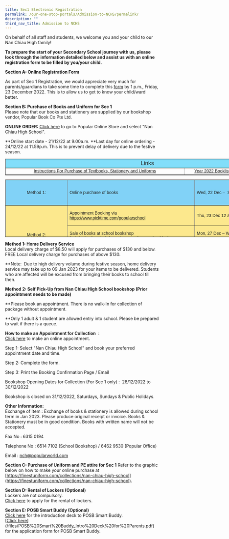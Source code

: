 ```yaml
---
title: Sec1 Electronic Registration
permalink: /our-one-stop-portals/Admission-to-NCHS/permalink/
description: ""
third_nav_title: Admission to NCHS
---
```

On behalf of all staff and students, we welcome you and your child to our Nan Chiau High family! 

**To prepare the start of your Secondary School journey with us, please look through the information detailed below and assist us with an online registration form to be filled by you/your child.**

**Section A: Online Registration Form**

As part of Sec 1 Registration, we would appreciate very much for parents/guardians to take some time to complete this [form](https://forms.gle/V2Tf26oNuEBXo9Qr8) by 1 p.m., Friday, 23 December 2022. This is to allow us to get to know your child/ward better.

**Section B: Purchase of Books and Uniform for Sec 1**  
Please note that our books and stationery are supplied by our bookshop vendor, Popular Book Co Pte Ltd.

**ONLINE ORDER:** [Click here](https://textbook.popular.com.sg/) to go to Popular Online Store and select "Nan Chiau High School".

**Online start date - 21/12/22 at 9.00a.m.
**Last day for online ordering - 24/12/22 at 11.59p.m. This is to prevent delay of delivery due to the festive season.

<table border="1" style="box-sizing: border-box; color: rgb(34, 34, 34); font-family: Montserrat, sans-serif; font-size: 14px; font-style: normal; font-variant-ligatures: normal; font-variant-caps: normal; font-weight: 300; letter-spacing: normal; orphans: 2; text-align: start; text-transform: none; white-space: normal; widows: 2; word-spacing: 0px; -webkit-text-stroke-width: 0px; text-decoration-thickness: initial; text-decoration-style: initial; text-decoration-color: initial; border-collapse: collapse; width: 930px;"><tbody style="box-sizing: border-box;"><tr style="box-sizing: border-box;"><td colspan="4" style="box-sizing: border-box; width: 929px; background-color: rgb(130, 222, 250); text-align: center;"><span style="box-sizing: border-box; font-family: arial, helvetica, sans-serif; font-size: 14pt;">Links</span></td></tr><tr style="box-sizing: border-box;"><td style="box-sizing: border-box; width: 317.763px; text-align: center;"><a href="https://www.nchs.edu.sg/wp-content/uploads/2021/12/SGSS-S1-Instruction-Sheet-for-Purchase-of-Books-Stationery-and-Uniform-in-school.pdf" target="_blank" rel="noopener noreferrer" style="box-sizing: border-box; background-color: transparent;"><span style="box-sizing: border-box; font-family: arial, helvetica, sans-serif;">Instructions For Purchase of Textbooks, Stationery and Uniforms</span></a></td><td style="box-sizing: border-box; width: 186.988px; text-align: center;"><a href="https://www.nchs.edu.sg/wp-content/uploads/2021/12/2022-Sec-1E-Booklist.pdf" target="_blank" rel="noopener noreferrer" style="box-sizing: border-box; background-color: transparent;"><span style="box-sizing: border-box; font-family: arial, helvetica, sans-serif;">Year 2022 Booklist – Secondary 1 – Express</span></a></td></tr></tbody></table>

<table border="1" style="box-sizing: border-box; color: rgb(34, 34, 34); font-family: Montserrat, sans-serif; font-size: 14px; font-style: normal; font-variant-ligatures: normal; font-variant-caps: normal; font-weight: 300; letter-spacing: normal; orphans: 2; text-align: start; text-transform: none; white-space: normal; widows: 2; word-spacing: 0px; -webkit-text-stroke-width: 0px; text-decoration-thickness: initial; text-decoration-style: initial; text-decoration-color: initial; border-collapse: collapse; width: 930px; height: 187px;"><tbody style="box-sizing: border-box;"><tr style="box-sizing: border-box; height: 83px;"><td style="box-sizing: border-box; width: 202.75px; background-color: rgb(129, 210, 247); text-align: center; height: 83px;"><span style="box-sizing: border-box; font-family: arial, helvetica, sans-serif;"><strong style="box-sizing: border-box; font-weight: bolder;">Method 1:</strong></span></td><td style="box-sizing: border-box; width: 416.562px; background-color: rgb(129, 210, 247); height: 83px;"><span style="box-sizing: border-box; font-family: arial, helvetica, sans-serif;">Online purchase of books</span></td><td style="box-sizing: border-box; width: 309.688px; background-color: rgb(129, 210, 247); height: 83px;"><span style="box-sizing: border-box; font-family: arial, helvetica, sans-serif;"><strong style="box-sizing: border-box; font-weight: bolder;">Wed, 22 Dec –&nbsp; Sun, 26 Dec, 12pm</strong></span></td></tr><tr style="box-sizing: border-box; height: 51px;"><td rowspan="2" style="box-sizing: border-box; width: 202.75px; background-color: rgb(252, 232, 141); text-align: center; height: 104px;"><span style="box-sizing: border-box; font-family: arial, helvetica, sans-serif;"><strong style="box-sizing: border-box; font-weight: bolder;">Method 2:</strong></span><br style="box-sizing: border-box;"><span style="box-sizing: border-box; font-family: arial, helvetica, sans-serif;"><strong style="box-sizing: border-box; font-weight: bolder;"><br style="box-sizing: border-box;"></strong></span></td><td style="box-sizing: border-box; width: 416.562px; background-color: rgb(252, 232, 141); height: 51px; text-align: left; vertical-align: top;"><pre style="box-sizing: border-box; font-family: monospace, monospace; font-size: 1em;"><span style="box-sizing: border-box; font-family: arial, helvetica, sans-serif;">Appointment Booking via</span>
<span style="box-sizing: border-box; font-family: arial, helvetica, sans-serif;"><a href="https://www.picktime.com/popularschool" target="_blank" rel="noopener noreferrer" style="box-sizing: border-box; background-color: transparent;">https://www.picktime.com/popularschool</a></span></pre></td><td style="box-sizing: border-box; width: 309.688px; background-color: rgb(252, 232, 141); height: 51px; text-align: left; vertical-align: middle;"><span style="box-sizing: border-box; font-family: arial, helvetica, sans-serif;"><strong style="box-sizing: border-box; font-weight: bolder;">Thu, 23 Dec 12 am onwards</strong></span></td></tr><tr style="box-sizing: border-box; height: 53px;"><td style="box-sizing: border-box; width: 416.562px; vertical-align: top; background-color: rgb(252, 232, 141); height: 53px;"><pre style="box-sizing: border-box; font-family: monospace, monospace; font-size: 1em; text-align: left;"><span style="box-sizing: border-box; font-family: arial, helvetica, sans-serif;">Sale of books at school bookshop&nbsp;&nbsp;&nbsp;&nbsp;&nbsp; </span>
<span style="box-sizing: border-box; font-family: arial, helvetica, sans-serif;">(admission is strictly based on appointment booking)</span></pre></td><td style="box-sizing: border-box; width: 309.688px; background-color: rgb(252, 232, 141); height: 53px; vertical-align: top;"><pre style="box-sizing: border-box; font-family: monospace, monospace; font-size: 1em;"><span style="box-sizing: border-box; font-family: arial, helvetica, sans-serif;"><strong style="box-sizing: border-box; font-weight: bolder;">Mon, 27 Dec – Wed, 29 Dec 9 am to 3 pm</strong></span>

<span style="box-sizing: border-box; font-family: arial, helvetica, sans-serif;"><strong style="box-sizing: border-box; font-weight: bolder;">School Bookshop in School Canteen</strong></span></pre></td></tr></tbody></table>


**Method 1: Home Delivery Service** <br>Local delivery charge of $8.50 will apply for purchases of $130 and below.
<br>FREE Local delivery charge for purchases of above $130.

**Note:  Due to high delivery volume during festive season, home delivery service may take up to 09 Jan 2023 for your items to be delivered. Students who are affected will be excused from bringing their books to school till then.


**Method 2: Self Pick-Up from Nan Chiau High School bookshop (Prior appointment needs to be made)**


**Please book an appointment. There is no walk-In for collection of package without appointment.

**Only 1 adult & 1 student are allowed entry into school. Please be prepared to wait if there is a queue.

**How to make an Appointment for Collection** 
:<br> [Click here](https://www.picktime.com/popularschool) to make an online appointment.

Step 1: Select "Nan Chiau High School" and book your preferred appointment date and time.

Step 2: Complete the form.

Step 3: Print the Booking Confirmation Page / Email

Bookshop Opening Dates for Collection (For Sec 1 only) :  28/12/2022 to 30/12/2022

Bookshop is closed on 31/12/2022, Saturdays, Sundays & Public Holidays.

  

**Other Information:**
<br>Exchange of Item : Exchange of books & stationery is allowed during school term in Jan 2023. Please produce original receipt or invoice. Books & Stationery must be in good condition. Books with written name will not be accepted.

Fax No : 6315 0194

Telephone No : 6514 7102 (School Bookshop) / 6462 9530 (Popular Office)

Email : nch@popularworld.com



**Section C: Purchase of Uniform and PE attire for Sec 1**
Refer to the graphic below on how to make your online purchase at [https://finestuniform.com/collections/nan-chiau-high-school](https://finestuniform.com/collections/nan-chiau-high-school).

**Section D: Rental of Lockers (Optional)**
<br>Lockers are not compulsory. 
<br>[Click here](https://docs.google.com/forms/d/e/1FAIpQLScQSBOtCXphFMbTBaz5jHnFkSgjSeklzHA2yR-cMLQ_-8RNjQ/closedform) to apply for the rental of lockers.

**Section E: POSB Smart Buddy (Optional)**
<br>[Click here](/files/POSB%20Smart%20Buddy_Intro%20Deck%20for%20Parents.pdf) for the introduction deck to POSB Smart Buddy.
<br>[[Click here]()](/files/POSB%20Smart%20Buddy_Intro%20Deck%20for%20Parents.pdf) for the application form for POSB Smart Buddy.